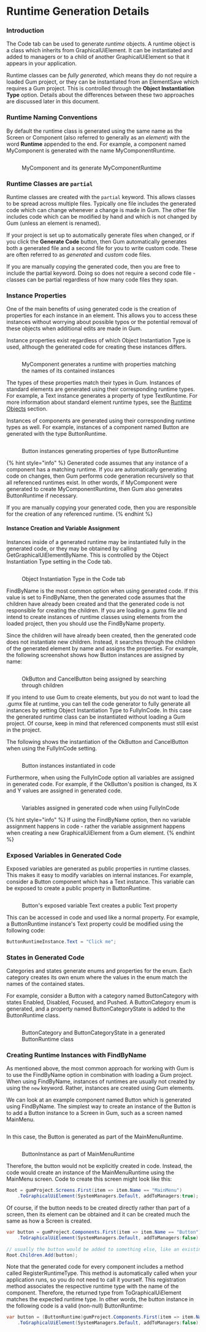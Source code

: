 # Runtime Generation Details

### Introduction

The Code tab can be used to generate _runtime_ objects. A runtime object is a class which inherits from GraphicalUiElement. It can be instantiated and added to managers or to a child of another GraphicalUiElement so that it appears in your application.

Runtime classes can be _fully generated_, which means they do not require a loaded Gum project, or they can be instantiated from an ElementSave which requires a Gum project. This is controlled through the **Object Instantiation Type** option. Details about the differences between these two approaches are discussed later in this document.

### Runtime Naming Conventions

By default the runtime class is generated using the same name as the Screen or Component (also referred to generally as an _element_) with the word **Runtime** appended to the end. For example, a component named MyComponent is generated with the name MyComponentRuntime.

<figure><img src="../../.gitbook/assets/RuntimeName.png" alt=""><figcaption><p>MyComponent and its generate MyComponentRuntime</p></figcaption></figure>

### Runtime Classes are `partial`

Runtime classes are created with the `partial` keyword. This allows classes to be spread across multiple files. Typically one file includes the generated code which can change whenever a change is made in Gum. The other file includes code which can be modified by hand and which is not changed by Gum (unless an element is renamed).

If your project is set up to automatically generate files when changed, or if you click the **Generate Code** button, then Gum automatically generates both a generated file and a second file for you to write custom code. These are often referred to as _generated_ and _custom_ code files.

If you are manually copying the generated code, then you are free to include the partial keyword. Doing so does not require a second code file - classes can be partial regardless of how many code files they span.

### Instance Properties

One of the main benefits of using generated code is the creation of properties for each instance in an element. This allows you to access these instances without worrying about possible typos or the potential removal of these objects when additional edits are made in Gum.

Instance properties exist regardless of which Object Instantiation Type is used, although the generated code for creating these instances differs.

<figure><img src="../../.gitbook/assets/StandardRuntimeInstances.png" alt=""><figcaption><p>MyComponent generates a runtime with properties matching the names of its contained instances</p></figcaption></figure>

The types of these properties match their types in Gum. Instances of standard elements are generated using their corresponding runtime types. For example, a Text instance generates a property of type TextRuntime. For more information about standard element runtime types, see the [Runtime Objects](broken-reference) section.

Instances of components are generated using their corresponding runtime types as well. For example, instances of a component named Button are generated with the type ButtonRuntime.

<figure><img src="../../.gitbook/assets/InstanceRuntimes.png" alt=""><figcaption><p>Button instances generating properties of type ButtonRuntime</p></figcaption></figure>

{% hint style="info" %}
Generated code assumes that any instance of a component has a matching runtime. If you are automatically generating code on changes, then Gum performs code generation recursively so that all referenced runtimes exist. In other words, if MyComponent were generated to create MyComponentRuntime, then Gum also generates ButtonRuntime if necessary.

If you are manually copying your generated code, then you are responsible for the creation of any referenced runtime.
{% endhint %}

#### Instance Creation and Variable Assignment

Instances inside of a generated runtime may be instantiated fully in the generated code, or they may be obtained by calling GetGraphicalUiElementByName. This is controlled by the Object Instantiation Type setting in the Code tab.

<figure><img src="../../.gitbook/assets/ObjectInstantiationType.png" alt=""><figcaption><p>Object Instantiation Type in the Code tab</p></figcaption></figure>

FindByName is the most common option when using generated code. If this value is set to FindByName, then the generated code assumes that the children have already been created and that the generated code is not responsible for creating the children. If you are loading a .gumx file and intend to create instances of runtime classes using elements from the loaded project, then you should use the FindByName property.

Since the children will have already been created, then the generated code does not instantiate new children. Instead, it searches through the children of the generated element by name and assigns the properties. For example, the following screenshot shows how Button instances are assigned by name:

<figure><img src="../../.gitbook/assets/04_16 06 11.png" alt=""><figcaption><p>OkButton and CancelButton being assigned by searching through children </p></figcaption></figure>

If you intend to use Gum to create elements, but you do not want to load the .gumx file at runtime, you can tell the code generator to fully generate all instances by setting Object Instantiation Type to FullyInCode. In this case the generated runtime class can be instantiated without loading a Gum project. Of course, keep in mind that referenced components must still exist in the project.

The following shows the instantiation of the OkButton and CancelButton when using the FullyInCode setting.

<figure><img src="../../.gitbook/assets/image (150).png" alt=""><figcaption><p>Button instances instantiated in code</p></figcaption></figure>

Furthermore, when using the FullyInCode option all variables are assigned in generated code. For example, if the OkButton's position is changed, its X and Y values are assigned in generated code.

<figure><img src="../../.gitbook/assets/image (151).png" alt=""><figcaption><p>Variables assigned in generated code when using FullyInCode</p></figcaption></figure>

{% hint style="info" %}
If using the FindByName option, then no variable assignment happens in code - rather the variable assignment happens when creating a new GraphicalUiElement from a Gum element.
{% endhint %}

### Exposed Variables in Generated Code

Exposed variables are generated as public properties in runtime classes. This makes it easy to modify variables on internal instances. For example, consider a Button component which has a Text instance. This variable can be exposed to create a public property in ButtonRuntime.

<figure><img src="../../.gitbook/assets/04_16 43 01.png" alt=""><figcaption><p>Button's exposed variable Text creates a public Text property</p></figcaption></figure>

This can be accessed in code and used like a normal property. For example, a ButtonRuntime instance's Text property could be modified using the following code:

```csharp
ButtonRuntimeInstance.Text = "Click me";
```

### States in Generated Code

Categories and states generate enums and properties for the enum. Each category creates its own enum where the values in the enum match the names of the contained states.

For example, consider a Button with a category named ButtonCategory with states Enabled, Disabled, Focused, and Pushed. A ButtonCategory enum is generated, and a property named ButtonCategoryState is added to the ButtonRuntime class.

<figure><img src="../../.gitbook/assets/04_16 49 26 (1).png" alt=""><figcaption><p>ButtonCategory and ButtonCategoryState in a generated ButtonRuntime class</p></figcaption></figure>

### Creating Runtime Instances with FindByName

As mentioned above, the most common approach for working with Gum is to use the FindByName option in combination with loading a Gum project. When using FindByName, instances of runtimes are usually not created by using the `new` keyword. Rather, instances are created using Gum elements.

We can look at an example component named Button which is generated using FindByName. The simplest way to create an instance of the Button is to add a Button instance to a Screen in Gum, such as a screen named MainMenu.&#x20;

<figure><img src="../../.gitbook/assets/04_16 24 40.png" alt=""><figcaption></figcaption></figure>

In this case, the Button is generated as part of the MainMenuRuntime.

<figure><img src="../../.gitbook/assets/generatedCode.png" alt=""><figcaption><p>ButtonInstance as part of MainMenuRuntime</p></figcaption></figure>

Therefore, the button would not be explicitly created in code. Instead, the code would create an instance of the MainMenuRuntime using the MainMenu screen. Code to create this screen might look like this:

```csharp
Root = gumProject.Screens.First(item => item.Name == "MainMenu")
    .ToGraphicalUiElement(SystemManagers.Default, addToManagers:true);
```

Of course, if the button needs to be created directly rather than part of a screen, then its element can be obtained and it can be created much the same as how a Screen is created.

```csharp
var button = gumProject.Components.First(item => item.Name == "Button")
    .ToGraphicalUiElement(SystemManagers.Default, addToManagers:false);
    
// usually the button would be added to something else, like an existing root
Root.Children.Add(button);
```

Note that the generated code for every component includes a method called RegisterRuntimeType. This method is automatically called when your application runs, so you do not need to call it yourself. This registration method associates the respective runtime type with the name of the component. Therefore, the returned type from ToGraphicalUiElement matches the expected runtime type. In other words, the button instance in the following code is a valid (non-null) ButtonRuntime:

```csharp
var button = (ButtonRuntime)gumProject.Components.First(item => item.Name == "Button")
    .ToGraphicalUiElement(SystemManagers.Default, addToManagers:false);
    
```

